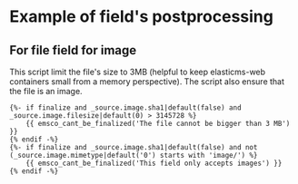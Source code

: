 # Example of field's postprocessing

## For file field for image

This script limit the file's size to 3MB (helpful to keep elasticms-web containers small from a memory perspective). The script also ensure that the file is an image.

```twig
{%- if finalize and _source.image.sha1|default(false) and _source.image.filesize|default(0) > 3145728 %}
    {{ emsco_cant_be_finalized('The file cannot be bigger than 3 MB') }}
{% endif -%}
{%- if finalize and _source.image.sha1|default(false) and not (_source.image.mimetype|default('0') starts with 'image/') %}
    {{ emsco_cant_be_finalized('This field only accepts images') }}
{% endif -%}
```